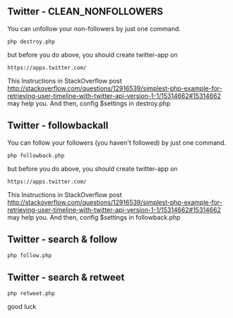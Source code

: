 Twitter - CLEAN_NONFOLLOWERS
---------------

You can unfollow your non-followers by just one command.

	php destroy.php

but before you do above, you should create twitter-app on

	https://apps.twitter.com/

This Instructions in StackOverflow post http://stackoverflow.com/questions/12916539/simplest-php-example-for-retrieving-user-timeline-with-twitter-api-version-1-1/15314662#15314662 may help you. And then, config $settings in destroy.php



Twitter - followbackall
---------------

You can follow your followers (you haven't followed) by just one command.

	php followback.php

but before you do above, you should create twitter-app on

	https://apps.twitter.com/

This Instructions in StackOverflow post http://stackoverflow.com/questions/12916539/simplest-php-example-for-retrieving-user-timeline-with-twitter-api-version-1-1/15314662#15314662 may help you. And then, config $settings in followback.php



Twitter - search & follow
---------------

	php follow.php



Twitter - search & retweet
---------------

	php retweet.php



good luck
